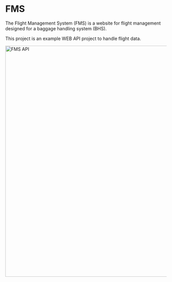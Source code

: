 # FMS
The Flight Management System (FMS) is a website for flight management designed for a baggage handling system (BHS). 

This project is an example WEB API project to handle flight data.

<img width="1186" height="721" alt="FMS API" src="https://github.com/user-attachments/assets/f6223cdb-71e1-4aaa-881a-dc6df9628241" />
